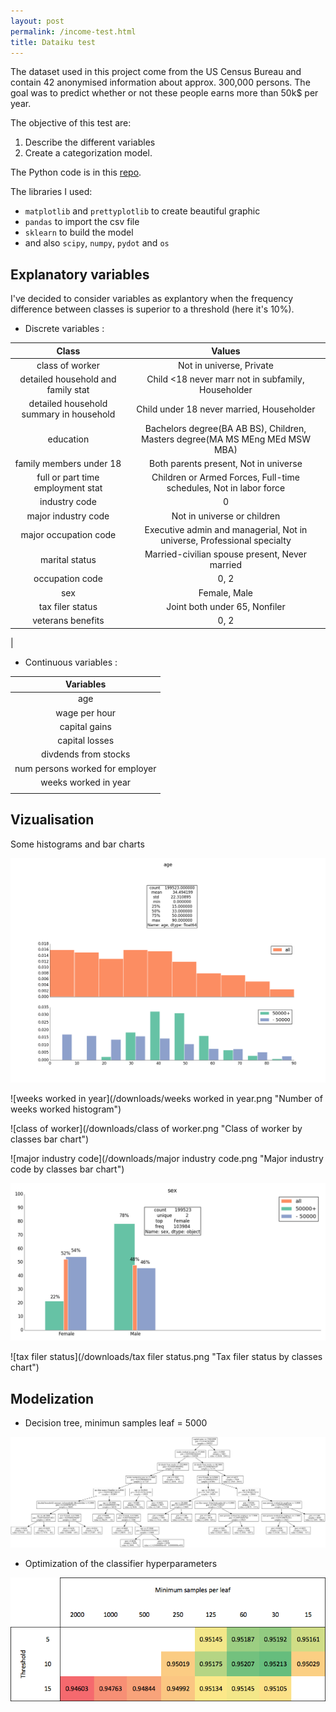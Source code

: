 ```yaml
---
layout: post
permalink: /income-test.html
title: Dataiku test
---
```

The dataset used in this project come from the US Census Bureau and contain 42 anonymised information about approx. 300,000 persons. The goal was to predict whether or not these people earns more than 50k$ per year.

The objective of this test are:

1. Describe the different variables
2. Create a categorization model.

The Python code is in this [repo](https://github.com/seiteta/dataiku_test).

The libraries I used:

* `matplotlib` and `prettyplotlib` to create beautiful graphic
* `pandas` to import the csv file
* `sklearn` to build the model
* and also `scipy`, `numpy`, `pydot` and `os`

## Explanatory variables 
I've decided to consider variables as explantory when the frequency difference between classes is superior to a threshold (here it's 10%).

* Discrete variables :

Class|Values
:---:|:---:
class of worker|Not in universe, Private
detailed household and family stat|Child <18 never marr not in subfamily, Householder
detailed household summary in household|Child under 18 never married, Householder
education|Bachelors degree(BA AB BS), Children, Masters degree(MA MS MEng MEd MSW MBA)
family members under 18|Both parents present, Not in universe
full or part time employment stat|Children or Armed Forces, Full-time schedules, Not in labor force
industry code|0
major industry code|Not in universe or children
major occupation code|Executive admin and managerial, Not in universe, Professional specialty
marital status|Married-civilian spouse present, Never married
occupation code|0, 2
sex|Female, Male
tax filer status|Joint both under 65, Nonfiler
veterans benefits|0, 2
 | 

* Continuous variables :

|Variables|
|:---:|
|age|
|wage per hour|
|capital gains|
|capital losses|
|divdends from stocks|
|num persons worked for employer|
|weeks worked in year|
| |


## Vizualisation 

Some histograms and bar charts

![age](/downloads/age.png "Age histogram")

![weeks worked in year](/downloads/weeks worked in year.png "Number of weeks worked histogram")

![class of worker](/downloads/class of worker.png "Class of worker by classes bar chart")

![major industry code](/downloads/major industry code.png "Major industry code by classes bar chart")

![sex](/downloads/sex.png "Sex by classes bar chart")

![tax filer status](/downloads/tax filer status.png "Tax filer status by classes chart")


## Modelization

* Decision tree, minimun samples leaf = 5000

![income-tree](/downloads/income-tree.png "Decision tree, minimun samples leaf = 5000")

* Optimization of the classifier hyperparameters

![optimization](/downloads/optimization.png "Optimization of the classifier hyperparameters")
